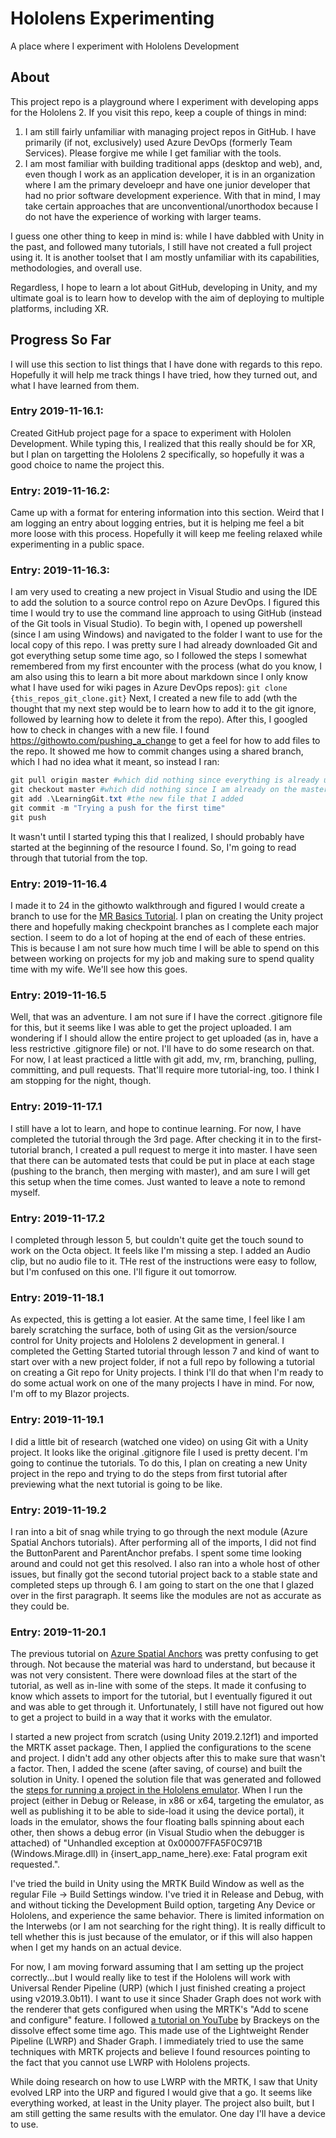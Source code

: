 # Hololens Experimenting

A place where I experiment with Hololens Development

## About

This project repo is a playground where I experiment with developing apps for the Hololens 2.  If you visit this repo, keep a couple of things in mind:
1. I am still fairly unfamiliar with managing project repos in GitHub.  I have primarily (if not, exclusively) used Azure DevOps (formerly Team Services).  Please forgive me while I get familiar with the tools.
2. I am most familiar with building traditional apps (desktop and web), and, even though I work as an application developer, it is in an organization where I am the primary develoepr and have one junior developer that had no prior software development experience.  With that in mind, I may take certain approaches that are unconventional/unorthodox because I do not have the experience of working with larger teams.

I guess one other thing to keep in mind is: while I have dabbled with Unity in the past, and followed many tutorials, I still have not created a full project using it.  It is another toolset that I am mostly unfamiliar with its capabilities, methodologies, and overall use.

Regardless, I hope to learn a lot about GitHub, developing in Unity, and my ultimate goal is to learn how to develop with the aim of deploying to multiple platforms, including XR.

## Progress So Far

I will use this section to list things that I have done with regards to this repo.  Hopefully it will help me track things I have tried, how they turned out, and what I have learned from them.

### Entry 2019-11-16.1:

Created GitHub project page for a space to experiment with Hololen Development.  While typing this, I realized that this really should be for XR, but I plan on targetting the Hololens 2 specifically, so hopefully it was a good choice to name the project this.

### Entry: 2019-11-16.2:

Came up with a format for entering information into this section.  Weird that I am logging an entry about logging entries, but it is helping me feel a bit more loose with this process.  Hopefully it will keep me feeling relaxed while experimenting in a public space.

### Entry: 2019-11-16.3:

I am very used to creating a new project in Visual Studio and using the IDE to add the solution to a source control repo on Azure DevOps.  I figured this time I would try to use the command line approach to using GitHub (instead of the Git tools in Visual Studio).  To begin with, I opened up powershell (since I am using Windows) and navigated to the folder I want to use for the local copy of this repo.  I was pretty sure I had already downloaded Git and got everything setup some time ago, so I followed the steps I somewhat remembered from my first encounter with the process (what do you know, I am also using this to learn a bit more about markdown since I only know what I have used for wiki pages in Azure DevOps repos):
  `git clone {this_repos_git_clone.git}`
Next, I created a new file to add (wth the thought that my next step would be to learn how to add it to the git ignore, followed by learning how to delete it from the repo).  After this, I googled how to check in changes with a new file.  I found https://githowto.com/pushing_a_change to get a feel for how to add files to the repo.  It showed me how to commit changes using a shared branch, which I had no idea what it meant, so instead I ran:
```powershell
git pull origin master #which did nothing since everything is already up to date 
git checkout master #which did nothing since I am already on the master branch
git add .\LearningGit.txt #the new file that I added
git commit -m "Trying a push for the first time"
git push
```
It wasn't until I started typing this that I realized, I should probably have started at the beginning of the resource I found.  So, I'm going to read through that tutorial from the top.

### Entry: 2019-11-16.4

I made it to 24 in the githowto walkthrough and figured I would create a branch to use for the [MR Basics Tutorial](https://docs.microsoft.com/en-us/windows/mixed-reality/holograms-100 "Microsoft Docs: MR Basics 100: Getting started with Unity").  I plan on creating the Unity project there and hopefully making checkpoint branches as I complete each major section.  I seem to do a lot of hoping at the end of each of these entries.  This is because I am not sure how much time I will be able to spend on this between working on projects for my job and making sure to spend quality time with my wife.  We'll see how this goes. 

### Entry: 2019-11-16.5

Well, that was an adventure. I am not sure if I have the correct .gitignore file for this, but it seems like I was able to get the project uploaded.  I am wondering if I should allow the entire project to get uploaded (as in, have a less restrictive .gitignore file) or not.  I'll have to do some research on that.  For now, I at least practiced a little with git add, mv, rm, branching, pulling, committing, and pull requests.  That'll require more tutorial-ing, too.  I think I am stopping for the night, though.  

### Entry: 2019-11-17.1

I still have a lot to learn, and hope to continue learning. For now, I have completed the tutorial through the 3rd page.  After checking it in to the first-tutorial branch, I created a pull request to merge it into master.  I have seen that there can be automated tests that could be put in place at each stage (pushing to the branch, then merging with master), and am sure I will get this setup when the time comes.  Just wanted to leave a note to remond myself.

### Entry: 2019-11-17.2

I completed through lesson 5, but couldn't quite get the touch sound to work on the Octa object.  It feels like I'm missing a step.  I added an Audio clip, but no audio file to it.  THe rest of the instructions were easy to follow, but I'm confused on this one.  I'll figure it out tomorrow.

### Entry: 2019-11-18.1

As expected, this is getting a lot easier.  At the same time, I feel like I am barely scratching the surface, both of using Git as the version/source control for Unity projects and Hololens 2 development in general.  I completed the Getting Started tutorial through lesson 7 and kind of want to start over with a new project folder, if not a full repo by following a tutorial on creating a Git repo for Unity projects.  I think I'll do that when I'm ready to do some actual work on one of the many projects I have in mind.  For now, I'm off to my Blazor projects.

### Entry: 2019-11-19.1

I did a little bit of research (watched one video) on using Git with a Unity project.  It looks like the original .gitignore file I used is pretty decent.  I'm going to continue the tutorials.  To do this, I plan on creating a new Unity project in the repo and trying to do the steps from first tutorial after previewing what the next tutorial is going to be like.

### Entry: 2019-11-19.2

I ran into a bit of snag while trying to go through the next module (Azure Spatial Anchors tutorials).  After performing all of the imports, I did not find the ButtonParent and ParentAnchor prefabs.  I spent some time looking around and could not get this resolved.  I also ran into a whole host of other issues, but finally got the second tutorial project back to a stable state and completed steps up through 6.  I am going to start on the one that I glazed over in the first paragraph.  It seems like the modules are not as accurate as they could be.  

### Entry: 2019-11-20.1

The previous tutorial on [Azure Spatial Anchors](https://docs.microsoft.com/en-us/windows/mixed-reality/mrlearning-asa-ch1) was pretty confusing to get through.  Not because the material was hard to understand, but because it was not very consistent.  There were download files at the start of the tutorial, as well as in-line with some of the steps.  It made it confusing to know which assets to import for the tutorial, but I eventually figured it out and was able to get through it.  Unfortunately, I still have not figured out how to get a project to build in a way that it works with the emulator.  

I started a new project from scratch (using Unity 2019.2.12f1) and imported the MRTK asset package.  Then, I applied the configurations to the scene and project.  I didn't add any other objects after this to make sure that wasn't a factor.  Then, I added the scene (after saving, of course) and built the solution in Unity.  I opened the solution file that was generated and followed the [steps for running a project in the Hololens emulator](https://docs.microsoft.com/en-us/windows/mixed-reality/using-the-hololens-emulator#deploying-apps-to-the-hololens-emulator).  When I run the project (either in Debug or Release, in x86 or x64, targeting the emulator, as well as publishing it to be able to side-load it using the device portal), it loads in the emulator, shows the four floating balls spinning about each other, then shows a debug error (in Visual Studio when the debugger is attached) of "Unhandled exception at 0x00007FFA5F0C971B (Windows.Mirage.dll) in {insert_app_name_here}.exe: Fatal program exit requested.".

I've tried the build in Unity using the MRTK Build Window as well as the regular File -> Build Settings window.  I've tried it in Release and Debug, with and without ticking the Development Build option, targeting Any Device or Hololens, and experience the same behavior.  There is limited information on the Interwebs (or I am not searching for the right thing).  It is really difficult to tell whether this is just because of the emulator, or if this will also happen when I get my hands on an actual device.  

For now, I am moving forward assuming that I am setting up the project correctly...but I would really like to test if the Hololens will work with Universal Render Pipeline (URP) (which I just finished creating a project using v2019.3.0b11).  I want to use it since Shader Graph does not work with the renderer that gets configured when using the MRTK's "Add to scene and configure" feature.  I followed [a tutorial on YouTube](https://youtu.be/taMp1g1pBeE) by Brackeys on the dissolve effect some time ago.  This made use of the Lightweight Render Pipeline (LWRP) and Shader Graph.  I immediately tried to use the same techniques with MRTK projects and believe I found resources pointing to the fact that you cannot use LWRP with Hololens projects.  

While doing research on how to use LWRP with the MRTK, I saw that Unity evolved LRP into the URP and figured I would give that a go.  It seems like everything worked, at least in the Unity player.  The project also built, but I am still getting the same results with the emulator.  One day I'll have a device to use.  
